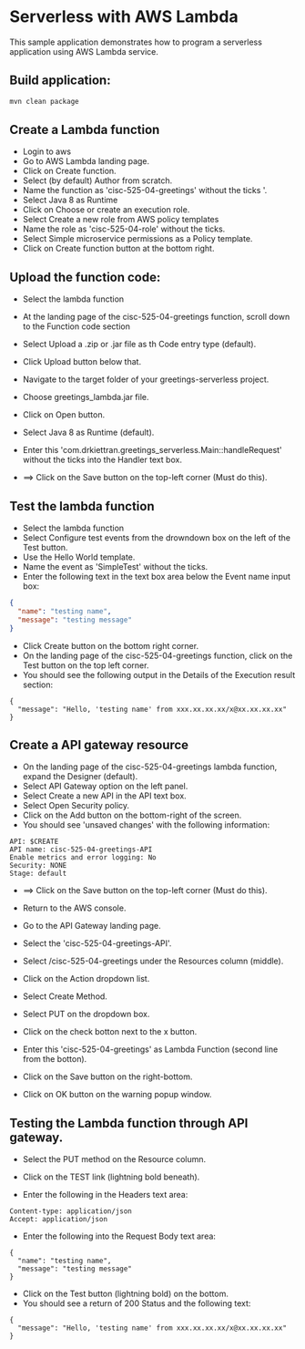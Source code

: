 # Serverless with AWS Lambda
This sample application demonstrates how to program a serverless
application using AWS Lambda service.

## Build application:
``` bash
mvn clean package
```

## Create a Lambda function

- Login to aws
- Go to AWS Lambda landing page.
- Click on Create function.
- Select (by default) Author from scratch.
- Name the function as 'cisc-525-04-greetings' without the ticks '.
- Select Java 8 as Runtime
- Click on Choose or create an execution role.
- Select Create a new role from AWS policy templates
- Name the role as 'cisc-525-04-role' without the ticks.
- Select Simple microservice permissions as a Policy template.
- Click on Create function button at the bottom right. 

## Upload the function code:

- Select the lambda function
- At the landing page of the cisc-525-04-greetings function, scroll down to the Function code section
- Select Upload a .zip or .jar file as th Code entry type (default).
- Click Upload button below that.
- Navigate to the target folder of your greetings-serverless project.
- Choose greetings_lambda.jar file.
- Click on Open button.
- Select Java 8 as Runtime (default).
- Enter this 'com.drkiettran.greetings_serverless.Main::handleRequest' without the ticks into the Handler text box.

- ==> Click on the Save button on the top-left corner (Must do this).

## Test the lambda function

- Select the lambda function
- Select Configure test events from the drowndown box on the left of the Test button.
- Use the Hello World template.
- Name the event as 'SimpleTest' without the ticks.
- Enter the following text in the text box area below the Event name input box:

``` json
{
  "name": "testing name",
  "message": "testing message"
}

```

- Click Create button on the bottom right corner.
- On the landing page of the cisc-525-04-greetings function, click on the Test button on the top left corner.
- You should see the following output in the Details of the Execution result section:

```
{
  "message": "Hello, 'testing name' from xxx.xx.xx.xx/x@xx.xx.xx.xx"
}
```
 
## Create a API gateway resource

- On the landing page of the cisc-525-04-greetings lambda function, expand the Designer (default).
- Select API Gateway option on the left panel.
- Select Create a new API in the API text box.
- Select Open Security policy.
- Click on the Add button on the bottom-right of the screen.
- You should see 'unsaved changes' with the following information:

```
API: $CREATE
API name: cisc-525-04-greetings-API
Enable metrics and error logging: No
Security: NONE
Stage: default
```

- ==> Click on the Save button on the top-left corner (Must do this).

- Return to the AWS console.
- Go to the API Gateway landing page.
- Select the 'cisc-525-04-greetings-API'.
- Select /cisc-525-04-greetings under the Resources column (middle).
- Click on the Action dropdown list.
- Select Create Method.
- Select PUT on the dropdown box.
- Click on the check botton next to the x button.
- Enter this 'cisc-525-04-greetings' as Lambda Function (second line from the botton).
- Click on the Save button on the right-bottom.
- Click on OK button on the warning popup window.

## Testing the Lambda function through API gateway.

- Select the PUT method on the Resource column.
- Click on the TEST link (lightning bold beneath).

- Enter the following in the Headers text area:

```
Content-type: application/json
Accept: application/json
```

- Enter the following into the Request Body text area:

```
{
  "name": "testing name",
  "message": "testing message"
}
```


- Click on the Test button (lightning bold) on the bottom.
- You should see a return of 200 Status and the following text:

```
{
  "message": "Hello, 'testing name' from xxx.xx.xx.xx/x@xx.xx.xx.xx"
}
```


 
